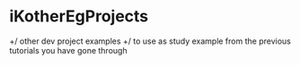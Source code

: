 # iKotherEgProjects
+/ other dev project examples
	+/ to use as study example from the previous tutorials you have gone through
